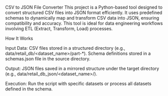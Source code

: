 CSV to JSON File Converter
This project is a Python-based tool designed to convert structured CSV files into JSON format efficiently. 
It uses predefined schemas to dynamically map and transform CSV data into JSON, ensuring compatibility and accuracy. 
This tool is ideal for data engineering workflows involving ETL (Extract, Transform, Load) processes.



How It Works

Input Data:
CSV files stored in a structured directory (e.g., data/retail_db/<dataset_name>/part-*).
Schema definitions stored in a schemas.json file in the source directory.


Output:
JSON files saved in a mirrored structure under the target directory (e.g., data/retail_db_json/<dataset_name>/).


Execution:
Run the script with specific datasets or process all datasets defined in the schema.
